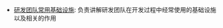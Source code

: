 * [研发团队常用基础设施](%E7%A0%94%E5%8F%91%E5%9B%A2%E9%98%9F%E5%B8%B8%E7%94%A8%E5%9F%BA%E7%A1%80%E8%AE%BE%E6%96%BD): 负责讲解研发团队在开发过程中经常使用的基础设施以及相关的作用